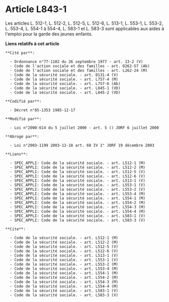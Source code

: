 # Article L843-1

Les articles L. 512-1, L. 512-2, L. 512-5, L. 512-6, L. 513-1, L. 553-1, L. 553-2, L. 553-4, L. 554-1 à 554-4, L. 583-1 et L.
583-3 sont applicables aux aides à l'emploi pour la garde des jeunes enfants.

**Liens relatifs à cet article**

	**Cité par**:

	  - Ordonnance n°77-1102 du 26 septembre 1977 - art. 13-2 (V)
	  - Code de l'action sociale et des familles - art. D262-57 (Ab)
	  - Code de l'action sociale et des familles - art. L262-24 (M)
	  - Code de la sécurité sociale. - art. D131-4 (V)
	  - Code de la sécurité sociale. - art. L757-4 (M)
	  - Code de la sécurité sociale. - art. L757-6 (Ab)
	  - Code de la sécurité sociale. - art. L845-1 (VD)
	  - Code de la sécurité sociale. - art. L845-2 (VD)

	**Codifié par**:

	  - Décret n°85-1353 1985-12-17

	**Modifié par**:

	  - Loi n°2000-614 du 5 juillet 2000 - art. 5 () JORF 6 juillet 2000

	**Abrogé par**:

	  - Loi n°2003-1199 2003-12-18 art. 60 IV 1° JORF 19 décembre 2003

	**Liens**:

	  - SPEC_APPLI: Code de la sécurité sociale. - art. L512-1 (M)
	  - SPEC_APPLI: Code de la sécurité sociale. - art. L512-2 (M)
	  - SPEC_APPLI: Code de la sécurité sociale. - art. L512-5 (V)
	  - SPEC_APPLI: Code de la sécurité sociale. - art. L512-6 (V)
	  - SPEC_APPLI: Code de la sécurité sociale. - art. L513-1 (V)
	  - SPEC_APPLI: Code de la sécurité sociale. - art. L553-1 (V)
	  - SPEC_APPLI: Code de la sécurité sociale. - art. L553-2 (V)
	  - SPEC_APPLI: Code de la sécurité sociale. - art. L553-4 (M)
	  - SPEC_APPLI: Code de la sécurité sociale. - art. L554-1 (M)
	  - SPEC_APPLI: Code de la sécurité sociale. - art. L554-2 (M)
	  - SPEC_APPLI: Code de la sécurité sociale. - art. L554-3 (M)
	  - SPEC_APPLI: Code de la sécurité sociale. - art. L554-4 (M)
	  - SPEC_APPLI: Code de la sécurité sociale. - art. L583-1 (V)
	  - SPEC_APPLI: Code de la sécurité sociale. - art. L583-3 (V)

	**Cite**:

	  - Code de la sécurité sociale. - art. L512-1 (M)
	  - Code de la sécurité sociale. - art. L512-2 (M)
	  - Code de la sécurité sociale. - art. L512-5 (V)
	  - Code de la sécurité sociale. - art. L512-6 (V)
	  - Code de la sécurité sociale. - art. L513-1 (V)
	  - Code de la sécurité sociale. - art. L553-1 (V)
	  - Code de la sécurité sociale. - art. L553-2 (M)
	  - Code de la sécurité sociale. - art. L553-4 (M)
	  - Code de la sécurité sociale. - art. L554-1 (M)
	  - Code de la sécurité sociale. - art. L554-2 (M)
	  - Code de la sécurité sociale. - art. L554-3 (M)
	  - Code de la sécurité sociale. - art. L554-4 (M)
	  - Code de la sécurité sociale. - art. L583-1 (V)
	  - Code de la sécurité sociale. - art. L583-3 (V)
